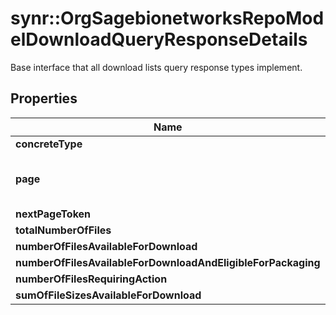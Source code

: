 # synr::OrgSagebionetworksRepoModelDownloadQueryResponseDetails

Base interface that all download lists query response types implement.

## Properties
Name | Type | Description | Notes
------------ | ------------- | ------------- | -------------
**concreteType** | **character** |  | 
**page** | [**array[OrgSagebionetworksRepoModelDownloadDownloadListItemResult]**](org.sagebionetworks.repo.model.download.DownloadListItemResult.md) | The page of download list items | [optional] 
**nextPageToken** | **character** |  | [optional] 
**totalNumberOfFiles** | **integer** |  | [optional] 
**numberOfFilesAvailableForDownload** | **integer** |  | [optional] 
**numberOfFilesAvailableForDownloadAndEligibleForPackaging** | **integer** |  | [optional] 
**numberOfFilesRequiringAction** | **integer** |  | [optional] 
**sumOfFileSizesAvailableForDownload** | **integer** |  | [optional] 


